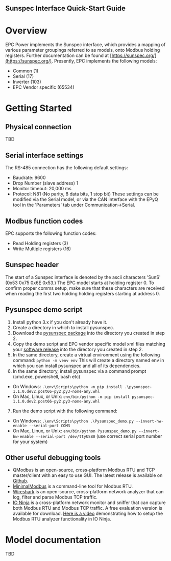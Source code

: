 ## Sunspec Interface Quick-Start Guide

# Overview
EPC Power implements the Sunspec interface, which provides a mapping of various
parameter groupings referred to as models, onto Modbus holding registers.
Further documentation can be found at [https://sunspec.org/](https://sunspec.org/).
Presently, EPC implements the following models:
- Common (1)
- Serial (17)
- Inverter (103)
- EPC Vendor specific (65534)

# Getting Started

## Physical connection
TBD

## Serial interface settings
The RS-485 connection has the following default settings:
- Baudrate: 9600
- Drop Number (slave address) 1
- Monitor timeout: 20,000 ms
- Protocol: N81 (No parity, 8 data bits, 1 stop bit)
These settings can be modified via the Serial model, or via the CAN interface
with the EPyQ tool in the 'Parameters' tab under Communication->Serial.

## Modbus function codes
EPC supports the following function codes:
- Read Holding registers (3)
- Write Multiple registers (16)

## Sunspec header
The start of a Sunspec interface is denoted by the ascii characters 'SunS' (0x53 0x75 0x6E 0x53.)  The EPC model starts at holding register 0.  To confirm proper comms setup, make sure that these characters are received when reading the first two holding holding registers starting at address 0.

## Pysunspec demo script
1. Install python 3.x if you don't already have it. 
2. Create a directory in which to install pysunspec.
3. Download the [pysunspec package](https://ci.appveyor.com/api/buildjobs/da3eo9j30a8ogop7/artifacts/dist%2Fpysunspec-1.1.0.dev2.post66-py2.py3-none-any.whl) into the directory you created in step 2.
4. Copy the demo script and EPC vendor specific model xml files matching your [software release](release_artifacts) into the directory you created in step 2.
5. In the same directory, create a virtual environment using the following command: `python -m venv env`
This will create a directory named env in which you can install pysunspec and all of its dependencies.
6. In the same directory, install pysunspec via a command prompt (cmd.exe, powershell, bash etc)
- On Windows: `.\env\Scripts\python -m pip install .\pysunspec-1.1.0.dev2.post66-py2.py3-none-any.whl`
- On Mac, Linux, or Unix: `env/bin/python -m pip install pysunspec-1.1.0.dev2.post66-py2.py3-none-any.whl`
7. Run the demo script with the following command:
- On Windows: `.\env\Scripts\python .\Pysunspec_demo.py --invert-hw-enable --serial-port COM3`
- On Mac, Linux, or Unix: `env/bin/python Pysunspec_demo.py --invert-hw-enable --serial-port /dev/ttyUSB0`
(use correct serial port number for your system)

## Other useful debugging tools
- QModbus is an open-source, cross-platform Modbus RTU and TCP master/client with an easy to use GUI.  The latest release is available on [Github](https://github.com/ed-chemnitz/qmodbus/releases).
- [MinimalModbus](https://minimalmodbus.readthedocs.io/en/master/) is a command-line tool for Modbus RTU.
- [Wireshark](https://www.wireshark.org/) is an open-source, cross-platform network analyzer that can log, filter and parse Modbus TCP traffic.
- [IO Ninja](http://ioninja.com/downloads.html) is a cross-platform network monitor and sniffer that can capture both Modbus RTU and Modbus TCP traffic.  A free evaluation version is available for download.  [Here is a video](https://www.youtube.com/watch?v=i5TitGHQtjg) demonstrating how to setup the Modbus RTU analyzer functionality in IO Ninja.
# Model documentation
TBD
